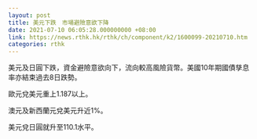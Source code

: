 ```yaml
---
layout: post
title: 美元下跌　市場避險意欲下降
date: 2021-07-10 06:05:28.000000000 +08:00
link: https://news.rthk.hk/rthk/ch/component/k2/1600099-20210710.htm
categories: rthk
---
```


美元及日圓下跌，資金避險意欲向下，流向較高風險貨幣。美國10年期國債孳息率亦結束過去8日跌勢。

歐元兌美元重上1.187以上。

澳元及新西蘭元兌美元升近1%。

美元兌日圓就升至110.1水平。
